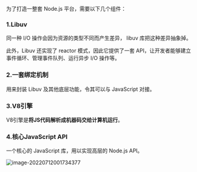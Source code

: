 为了打造一整套 Node.js 平台，需要以下几个组件：

### 1.**Libuv**

同一种 I/O 操作会因为资源的类型不同而产生差异， libuv 库把这种差异抽象掉。

此外，Libuv 还实现了 reactor 模式，因此它提供了一套 API，让开发者能够建立事件循环、管理事件队列、运行异步 I/O 操作等。

### 2.**一套绑定机制**

用来封装 Libuv 及其他底层功能，令其可以与 JavaScript 对接。

### 3.V8引擎

V8引擎是**将JS代码解析成机器码交给计算机运行**。

### 4.核心JavaScript API

一个核心的 JavaScript 库，用以实现高层的 Node.js API。



![image-20220712001734377](C:\Users\64554\AppData\Roaming\Typora\typora-user-images\image-20220712001734377.png)





